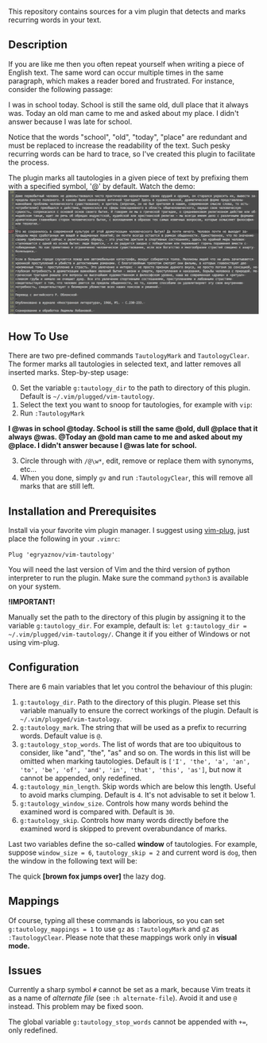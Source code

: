 This repository contains sources for a vim plugin that detects and marks recurring words in your text.


## Description
If you are like me then you often repeat yourself when writing a piece of English text. The same word can occur multiple times in the same
paragraph, which makes a reader bored and frustrated. For instance, consider the following passage:

I was in school today. School is still the same old, dull place that it always was. Today an old man came to me and asked about my
place. I didn't answer because I was late for school.

Notice that the words "school", "old", "today", "place" are redundant and must be replaced to increase the readability of the text.
Such pesky recurring words can be hard to trace, so I've created this plugin to facilitate the process.

The plugin marks all tautologies in a given piece of text by prefixing them with a specified symbol, '@' by default.
Watch the demo:
![Alt Link](https://github.com/egryaznov/vim-tautology/blob/master/example.gif)


## How To Use
There are two pre-defined commands `TautologyMark` and `TautologyClear`. The former marks all tautologies in selected text, and
latter removes all inserted marks. Step-by-step usage:

0. Set the variable `g:tautology_dir` to the path to directory of this plugin. Default is `~/.vim/plugged/vim-tautology`.
1. Select the text you want to snoop for tautologies, for example with `vip`:
2. Run `:TautologyMark`

**I @was in school @today. School is still the same @old, dull @place that it always @was. @Today an @old man came to me and asked
about my @place. I didn't answer because I @was late for school.**

3. Circle through with `/@\w*`, edit, remove or replace them with synonyms, etc...
4. When you done, simply `gv` and run `:TautologyClear`, this will remove all marks that are still left.

## Installation and Prerequisites
Install via your favorite vim plugin manager. I suggest using [vim-plug](https://github.com/junegunn/vim-plug), just place the
following in your `.vimrc`:

`Plug 'egryaznov/vim-tautology'`

You will need the last version of Vim and the third version of python interpreter to run the plugin. Make sure the command `python3` is
available on your system.

**!IMPORTANT!**

Manually set the path to the directory of this plugin by assigning it to the variable `g:tautology_dir`. For example, default is:
`let g:tautology_dir = ~/.vim/plugged/vim-tautology/`. Change it if you either of Windows or not using vim-plug.


## Configuration
There are 6 main variables that let you control the behaviour of this plugin:

1. `g:tautology_dir`. Path to the directory of this plugin. Please set this variable manually to ensure the correct workings of the plugin. Default is `~/.vim/plugged/vim-tautology`.
2. `g:tautology_mark`. The string that will be used as a prefix to recurring words. Default value is `@`.
3. `g:tautology_stop_words`. The list of words that are too ubiquitous to consider, like "and", "the", "as" and so on. The words in this list
   will be omitted when marking tautologies. Default is `['I', 'the', 'a', 'an', 'to', 'be', 'of', 'and', 'in', 'that', 'this',
   'as']`, but now it cannot be appended, only redefined.
4. `g:tautology_min_length`. Skip words which are below this length. Useful to avoid marks clumping. Default is `4`. It's not
   advisable to set it below 1.
5. `g:tautology_window_size`. Controls how many words behind the examined word is compared with. Default is `30`.
6. `g:tautology_skip`. Controls how many words directly before the examined word is skipped to prevent overabundance of marks.

Last two variables define the so-called **window** of tautologies. For example, suppose `window_size = 6`, `tautology_skip = 2` and current
word is `dog`, then the window in the following text will be:

The quick **[brown fox jumps over]** the lazy dog.


## Mappings
Of course, typing all these commands is laborious, so you can set `g:tautology_mappings = 1` to use `gz` as `:TautologyMark` and `gZ` as
`:TautologyClear`. Please note that these mappings work only in **visual mode.**

## Issues
Currently a sharp symbol `#` cannot be set as a mark, because Vim treats it as a name of *alternate file* (see `:h alternate-file`).
Avoid it and use `@` instead. This problem may be fixed soon.

The global variable `g:tautology_stop_words` cannot be appended with `+=`, only redefined.
